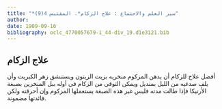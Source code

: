 ```yaml
---
title: "*سير العلم والاجتماع : علاج الزكام*. المقتبس 4(9)"
author: 
date: 1909-09-16
bibliography: oclc_4770057679-i_44-div_19.d1e3121.bib
---
```




##  علاج الزكام 


 أفضل علاج للزكام أن يدهن المزكوم منخريه بزيت الزيتون ويستنشق زهر الكبريت وأن   يلف صدغيه من الليل بمنديل ويمكن التوقي من الزكام في أوله ببل المنخرين بصبغة الأرنيكا فإذا طالت مدته فليس غير هذه الصبغة يستعملها المزكوم وإن أحرقته ولكن فائدتها مضمونة. 
